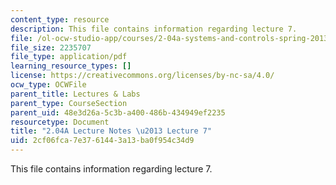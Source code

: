 ```yaml
---
content_type: resource
description: This file contains information regarding lecture 7.
file: /ol-ocw-studio-app/courses/2-04a-systems-and-controls-spring-2013/2cf06fca7e3761443a13ba0f954c34d9_MIT2_04AS13_Lecture7.pdf
file_size: 2235707
file_type: application/pdf
learning_resource_types: []
license: https://creativecommons.org/licenses/by-nc-sa/4.0/
ocw_type: OCWFile
parent_title: Lectures & Labs
parent_type: CourseSection
parent_uid: 48e3d26a-5c3b-a400-486b-434949ef2235
resourcetype: Document
title: "2.04A Lecture Notes \u2013 Lecture 7"
uid: 2cf06fca-7e37-6144-3a13-ba0f954c34d9
---
```

This file contains information regarding lecture 7.
